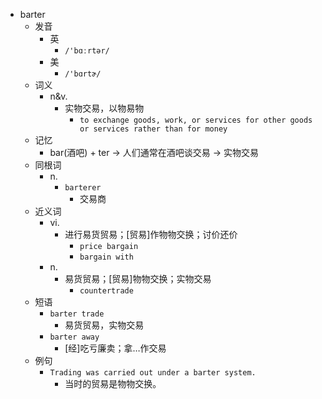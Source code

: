 - barter
  - 发音
    - 英
      - `/'bɑːrtər/`
    - 美
      - `/'bɑrtɚ/`
  - 词义
    - n&v.
      - 实物交易，以物易物
        - `to exchange goods, work, or services for other goods or services rather than for money`
  - 记忆
    - bar(酒吧) + ter → 人们通常在酒吧谈交易 → 实物交易
  - 同根词
    - n.
      - `barterer`
        - 交易商
  - 近义词
    - vi.
      - 进行易货贸易；[贸易]作物物交换；讨价还价
        - `price bargain`
        - `bargain with`
    - n.
      - 易货贸易；[贸易]物物交换；实物交易
        - `countertrade`
  - 短语
    - `barter trade`
      - 易货贸易，实物交易 
    - `barter away`
      - [经]吃亏廉卖；拿…作交易 
  - 例句
    - `Trading was carried out under a barter system.`
      - 当时的贸易是物物交换。


